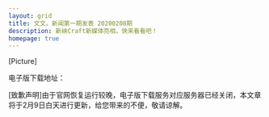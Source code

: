 ```yaml
---
layout: grid
title: 文文。新闻第一期发表 20200208期
description: 新峡Craft新媒体亮相，快来看看吧！
homepage: true
---
```


[Picture]

电子版下载地址：

[致歉声明]由于官网恢复运行较晚，电子版下载服务对应服务器已经关闭，本文章将于2月9日白天进行更新，给您带来的不便，敬请谅解。
